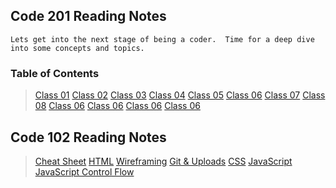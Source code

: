 ## Code 201 Reading Notes

    Lets get into the next stage of being a coder.  Time for a deep dive into some concepts and topics.  

### Table of Contents

> [Class 01](readingnotes201/class-01.md)
> [Class 02](readingnotes201/class-02.md)
> [Class 03](readingnotes201/class-03.md)
> [Class 04](readingnotes201/class-04.md)
> [Class 05](readingnotes201/class-05.md)
> [Class 06](readingnotes201/class-06.md)
> [Class 07](readingnotes201/class-07.md)
> [Class 08](readingnotes201/class-08.md)
> [Class 06](readingnotes201/class-06.md)
> [Class 06](readingnotes201/class-06.md)
> [Class 06](readingnotes201/class-06.md)
> [Class 06](readingnotes201/class-06.md)

## Code 102 Reading Notes

> [Cheat Sheet](readingnotes102/cheat-sheet.md)
> [HTML](readingnotes102/html-reading.md)
> [Wireframing](readingnotes102/wireframe-reading-notes.md)
> [Git & Uploads](readingnotes102/git-uploads.md)
> [CSS](readingnotes102/css-reading.md)
> [JavaScript](readingnotes102/JavaScript-reading.md)
> [JavaScript Control Flow](readingnotes102/JavaScript-Control-Flow.md)
